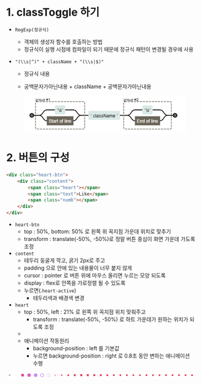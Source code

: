 # 1. classToggle 하기

- `RegExp(정규식)` 

  - 객체의 생성자 함수를 호출하는 방법
  - 정규식이 실행 시점에 컴파일이 되기 때문에 정규식 패턴이 변경될 경우에 사용

- `"(\\s|^)" + className + "(\\s|$)"`

  - 정규식 내용

  - 공백문자가아닌내용 + className + 공백문자가아닌내용

    ![image-20210519151052850](readme.assets/image-20210519151052850.png)

  

# 2. 버튼의 구성

```html
<div class="heart-btn">
    <div class="content">
        <span class="heart"></span>
        <span class="text">Like</span>
        <span class="numb"></span>
    </div>
</div>
```

- `heart-btn`
  - top : 50%, bottom: 50% 로 왼쪽 위 꼭지점 가운데 위치로 맞추기
  - transform : translate(-50%, -50%)로 정말 버튼 중심이 화면 가운데 가도록 조정
- `content`
  - 테두리 둥굴게 깍고, 굵기 2px로 주고
  - padding 으로 안에 있는 내용물이 너무 붙지 않게
  - cursor : pointer 로 버튼 위에 마우스 올리면 누르는 모양 되도록
  - display : flex로 안쪽을 가로정렬 될 수 있도록
  - 누르면(.`heart-active`)
    - 테두리색과 배경색 변경
- `heart`
  - top : 50%, left : 21% 로 왼쪽 위 꼭지점 위치 맞춰주고
    - transform : translate(-50%, -50%) 로 하트 가운데가 원하는 위치가 되도록 조정
  - 
  - 애니메이션 작동원리
    - background-position : left 를 기본값
    - 누르면 background-position : right 로 0.8초 동안 변하는 애니메이션 수행

![img](readme.assets/img.png)

